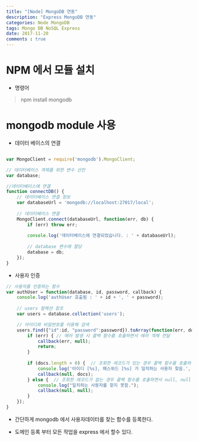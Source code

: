```yaml
---
title: "[Node] MongoDB 연동"
description: "Express MongoDB 연동"
categories: Node MongoDB
tags: Mongo DB NoSQL Express
date: 2017-11-20
comments : true
---
```


# NPM 에서 모듈 설치

* 명령어

> npm install mongodb

# mongodb module 사용 

* 데이터 베이스의 연결 

```javascript

var MongoClient = require('mongodb').MongoClient;

// 데이터베이스 객체를 위한 변수 선언
var database;

//데이터베이스에 연결
function connectDB() {
	// 데이터베이스 연결 정보
	var databaseUrl = 'mongodb://localhost:27017/local';
	
	// 데이터베이스 연결
	MongoClient.connect(databaseUrl, function(err, db) {
		if (err) throw err;
		
		console.log('데이터베이스에 연결되었습니다. : ' + databaseUrl);
		
		// database 변수에 할당
		database = db;
	});
}
``` 

* 사용자 인증 

```javascript 1.6
// 사용자를 인증하는 함수
var authUser = function(database, id, password, callback) {
	console.log('authUser 호출됨 : ' + id + ', ' + password);
	
    // users 컬렉션 참조
	var users = database.collection('users');

    // 아이디와 비밀번호를 이용해 검색
	users.find({"id":id, "password":password}).toArray(function(err, docs) {
		if (err) { // 에러 발생 시 콜백 함수를 호출하면서 에러 객체 전달
			callback(err, null);
			return;
		}
		
	    if (docs.length > 0) {  // 조회한 레코드가 있는 경우 콜백 함수를 호출하면서 조회 결과 전달
	    	console.log('아이디 [%s], 패스워드 [%s] 가 일치하는 사용자 찾음.', id, password);
	    	callback(null, docs);
	    } else {  // 조회한 레코드가 없는 경우 콜백 함수를 호출하면서 null, null 전달
	    	console.log("일치하는 사용자를 찾지 못함.");
	    	callback(null, null);
	    }
	});
}

```

* 간단하게 mongodb 에서 사용자데이터를 찾는 함수를 등록한다. 

* 도메인 등록 부터 모든 작업을 express 에서 할수 있다. 




